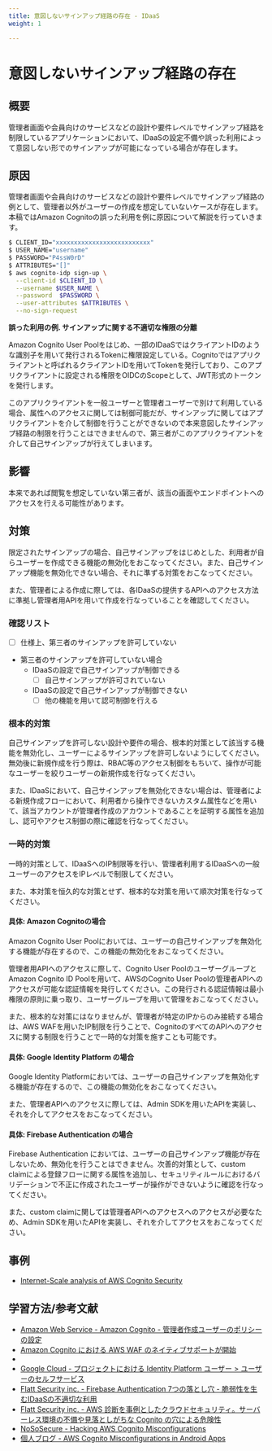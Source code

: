 ```yaml
---
title: 意図しないサインアップ経路の存在 - IDaaS
weight: 1

---
```

# 意図しないサインアップ経路の存在
##  概要

管理者画面や会員向けのサービスなどの設計や要件レベルでサインアップ経路を制限しているアプリケーションにおいて、IDaaSの設定不備や誤った利用によって意図しない形でのサインアップが可能になっている場合が存在します。

## 原因

管理者画面や会員向けのサービスなどの設計や要件レベルでサインアップ経路の例として、管理者以外がユーザーの作成を想定していないケースが存在します。本稿ではAmazon Cognitoの誤った利用を例に原因について解説を行っていきます。

```sh
$ CLIENT_ID="xxxxxxxxxxxxxxxxxxxxxxxxxx"
$ USER_NAME="username"
$ PASSWORD="P4ssW0rD"
$ ATTRIBUTES="[]"
$ aws cognito-idp sign-up \
  --client-id $CLIENT_ID \
  --username $USER_NAME \
  --password  $PASSWORD \
  --user-attributes $ATTRIBUTES \
  --no-sign-request
```

**誤った利用の例. サインアップに関する不適切な権限の分離**

Amazon Cognito User Poolをはじめ、一部のIDaaSではクライアントIDのような識別子を用いて発行されるTokenに権限設定している。Cognitoではアプリクライアントと呼ばれるクライアントIDを用いてTokenを発行しており、このアプリクライアントに設定される権限をOIDCのScopeとして、JWT形式のトークンを発行します。

このアプリクライアントを一般ユーザーと管理者ユーザーで別けて利用している場合、属性へのアクセスに関しては制御可能だが、サインアップに関してはアプリクライアントを介して制御を行うことができないので本来意図したサインアップ経路の制限を行うことはできませんので、第三者がこのアプリクライアントを介して自己サインアップが行えてしまいます。

## 影響

本来であれば閲覧を想定していない第三者が、該当の画面やエンドポイントへのアクセスを行える可能性があります。

## 対策

限定されたサインアップの場合、自己サインアップをはじめとした、利用者が自らユーザーを作成できる機能の無効化をおこなってください。また、自己サインアップ機能を無効化できない場合、それに準ずる対策をおこなってください。

また、管理者による作成に際しては、各IDaaSの提供するAPIへのアクセス方法に準拠し管理者用APIを用いて作成を行なっていることを確認してください。

### 確認リスト

- [ ] 仕様上、第三者のサインアップを許可していない
- 第三者のサインアップを許可していない場合
  - IDaaSの設定で自己サインアップが制御できる
  	- [ ] 自己サインアップが許可されていない
  - IDaaSの設定で自己サインアップが制御できない
  	- [ ] 他の機能を用いて認可制御を行える

### 根本的対策

自己サインアップを許可しない設計や要件の場合、根本的対策として該当する機能を無効化し、ユーザーによるサインアップを許可しないようにしてください。無効後に新規作成を行う際は、RBAC等のアクセス制御をもちいて、操作が可能なユーザーを絞りユーザーの新規作成を行なってください。

また、IDaaSにおいて、自己サインアップを無効化できない場合は、管理者による新規作成フローにおいて、利用者から操作できないカスタム属性などを用いて、該当アカウントが管理者作成のアカウントであることを証明する属性を追加し、認可やアクセス制御の際に確認を行なってください。

### 一時的対策

一時的対策として、IDaaSへのIP制限等を行い、管理者利用するIDaaSへの一般ユーザーのアクセスをIPレベルで制限してください。

また、本対策を恒久的な対策とせず、根本的な対策を用いて順次対策を行なってください。

#### 具体: Amazon Cognitoの場合

Amazon Cognito User Poolにおいては、ユーザーの自己サインアップを無効化する機能が存在するので、この機能の無効化をおこなってください。

管理者用APIへのアクセスに際して、Cognito User PoolのユーザーグループとAmazon Cognito ID Poolを用いて、AWSのCognito User Poolの管理者APIへのアクセスが可能な認証情報を発行してください。この発行される認証情報は最小権限の原則に乗っ取り、ユーザーグループを用いて管理をおこなってください。

また、根本的な対策にはなりませんが、管理者が特定のIPからのみ接続する場合は、AWS WAFを用いたIP制限を行うことで、CognitoのすべてのAPIへのアクセスに関する制限を行うことで一時的な対策を施すことも可能です。

#### 具体: Google Identity Platform の場合

Google Identity Platformにおいては、ユーザーの自己サインアップを無効化する機能が存在するので、この機能の無効化をおこなってください。

また、管理者APIへのアクセスに際しては、Admin SDKを用いたAPIを実装し、それを介してアクセスをおこなってください。

#### 具体: Firebase Authentication の場合

Firebase Authentication においては、ユーザーの自己サインアップ機能が存在しないため、無効化を行うことはできません。次善的対策として、custom claimによる登録フローに関する属性を追加し、セキュリティルールにおけるバリデーションで不正に作成されたユーザーが操作ができないように確認を行なってください。

また、custom claimに関しては管理者APIへのアクセスへのアクセスが必要なため、Admin SDKを用いたAPIを実装し、それを介してアクセスをおこなってください。

## 事例
- [Internet-Scale analysis of AWS Cognito Security](https://andresriancho.com/wp-content/uploads/2019/06/whitepaper-internet-scale-analysis-of-aws-cognito-security.pdf)

## 学習方法/参考文献

 - [Amazon Web Service - Amazon Cognito - 管理者作成ユーザーのポリシーの設定](https://docs.aws.amazon.com/ja_jp/cognito/latest/developerguide/user-pool-settings-admin-create-user-policy.html)
 - [Amazon Cognito における AWS WAF のネイティブサポートが開始](https://aws.amazon.com/jp/about-aws/whats-new/2022/08/amazon-cognito-enables-native-support-aws-waf/)
 - 
 - [Google Cloud - プロジェクトにおける Identity Platform ユーザー > ユーザーのセルフサービス](https://cloud.google.com/identity-platform/docs/concepts-manage-users?hl=ja&_ga=2.183319137.-699514871.1655112464#user-actions)
 - [Flatt Security inc. - Firebase Authentication 7つの落とし穴 - 脆弱性を生むIDaaSの不適切な利用](https://blog.flatt.tech/entry/firebase_authentication_security)
 - [Flatt Security inc. - AWS 診断を事例としたクラウドセキュリティ。サーバーレス環境の不備や見落としがちな Cognito の穴による危険性](https://blog.flatt.tech/entry/cloud_security_aws_case#341-Cognito-User-Pool)
 - [NoSoSecure - Hacking AWS Cognito Misconfigurations](https://notsosecure.com/hacking-aws-cognito-misconfigurations)
 - [個人ブログ - AWS Cognito Misconfigurations in Android Apps](https://erev0s.com/blog/aws-cognito-misconfigurations-in-android-apps/)
